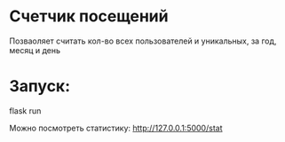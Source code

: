 # Счетчик посещений


Позваоляет считать кол-во всех пользователей и уникальных, за год, месяц и день

# Запуск: 

flask run 

Можно посмотреть статистику: http://127.0.0.1:5000/stat
